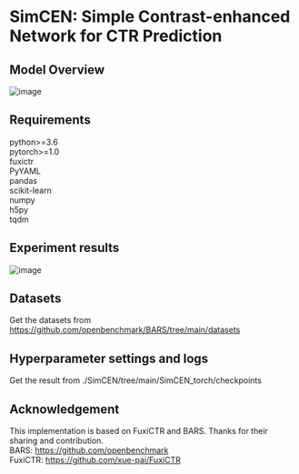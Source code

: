 # SimCEN: Simple Contrast-enhanced Network for CTR Prediction

## Model Overview
![image](https://github.com/salmon1802/SimCEN/assets/73091798/b281fc0e-97f0-4d24-82bf-f980e3ba3833)



## Requirements
python>=3.6  
pytorch>=1.0  
fuxictr  
PyYAML  
pandas  
scikit-learn  
numpy  
h5py  
tqdm  

## Experiment results
![image](https://github.com/salmon1802/SimCEN/assets/73091798/fe3ae7bc-f074-4b98-bca8-af524061ac7c)


## Datasets
Get the datasets from https://github.com/openbenchmark/BARS/tree/main/datasets

## Hyperparameter settings and logs
Get the result from ./SimCEN/tree/main/SimCEN_torch/checkpoints

## Acknowledgement
This implementation is based on FuxiCTR and BARS. Thanks for their sharing and contribution.  
BARS: https://github.com/openbenchmark  
FuxiCTR: https://github.com/xue-pai/FuxiCTR
